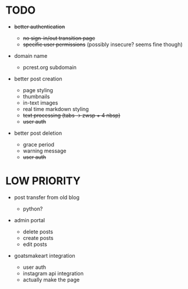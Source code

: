 # TODO

- ~~better authentication~~
     - ~~no sign-in/out transition page~~
     - ~~specific user permissions~~ (possibly insecure? seems fine though)

- domain name
     - pcrest.org subdomain

- better post creation
     - page styling
     - thumbnails
     - in-text images
     - real time markdown styling
     - ~~text processing (tabs -> zwsp + 4 nbsp)~~
     - ~~user auth~~

- better post deletion
     - grace period
     - warning message
     - ~~user auth~~

# LOW PRIORITY

- post transfer from old blog
     - python?

- admin portal
  - delete posts
  - create posts
  - edit posts

- goatsmakeart integration
  - user auth
  - instagram api integration
  - actually make the page